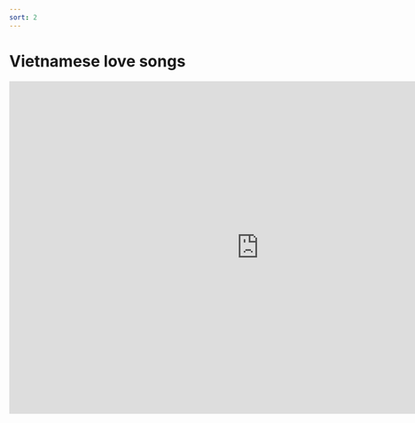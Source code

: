 ```yaml
---
sort: 2
---
```


# Vietnamese love songs

<iframe width="900" height="600"
        src="https://www.youtube-nocookie.com/embed/videoseries?list=PLQpdLg156HYKatKdwmjDEKjWdJBWrqz8M"
        title="YouTube video player" frameborder="0"
        allow="accelerometer; autoplay; clipboard-write; encrypted-media; gyroscope; picture-in-picture" allowfullscreen></iframe>
